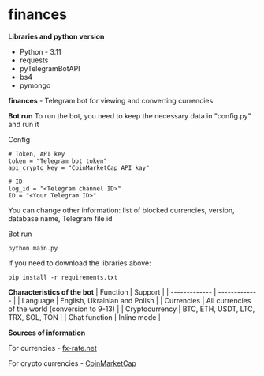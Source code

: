 # finances

**Libraries and python version**
  + Python - 3.11
  + requests
  + pyTelegramBotAPI
  + bs4
  + pymongo

**finances** - Telegram bot for viewing and converting currencies.

**Bot run**
To run the bot, you need to keep the necessary data in "config.py" and run it

Config
```
# Token, API key
token = "Telegram bot token"
api_crypto_key = "CoinMarketCap API kay"

# ID
log_id = "<Telegram channel ID>"
ID = "<Your Telegram ID>"
```
You can change other information: list of blocked currencies, version, database name, Telegram file id

Bot run
```
python main.py
```
If you need to download the libraries above:
```
pip install -r requirements.txt
```

**Characteristics of the bot**
| Function | Support |
| ------------- | ------------- |
| Language  | English, Ukrainian and Polish |
| Currencies | All currencies of the world (conversion to 9-13) |
| Cryptocurrency | BTC, ETH, USDT, LTC, TRX, SOL, TON |
| Chat function | Inline mode |

**Sources of information** 

For currencies - [fx-rate.net](https://fx-rate.net)

For crypto currencies - [CoinMarketCap](https://coinmarketcap.com/)
